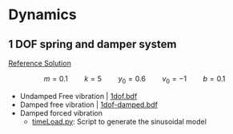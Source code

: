 
# Dynamics

## 1 DOF spring and damper system

[Reference Solution](https://galileoandeinstein.phys.virginia.edu/more_stuff/Applets/DampedDrivenOsc/dampdriv.html)

$$ 
\begin{equation}
m = 0.1 \quad\quad k = 5 \quad\quad y_0 = 0.6 \quad\quad v_0 = -1 \quad\quad b = 0.1
\end{equation}
$$

- Undamped Free vibration | [1dof.bdf](1dof/1dof.bdf) 
- Damped free vibration | [1dof-damped.bdf](1dof/1dof-damped.bdf) 
- Damped forced vibration 
    * [timeLoad.py](1dof/timeLoad.py): Script to generate the sinusoidal model
